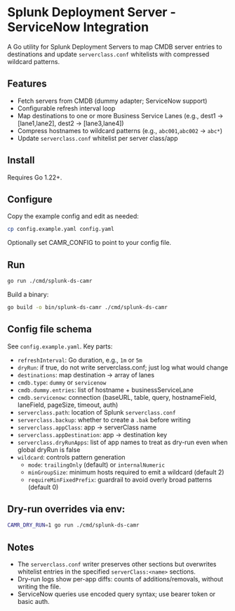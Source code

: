 # Splunk Deployment Server - ServiceNow Integration

A Go utility for Splunk Deployment Servers to map CMDB server entries to destinations and update `serverclass.conf` whitelists with compressed wildcard patterns.

## Features

- Fetch servers from CMDB (dummy adapter; ServiceNow support)
- Configurable refresh interval loop
- Map destinations to one or more Business Service Lanes (e.g., dest1 -> [lane1,lane2], dest2 -> [lane3,lane4])
- Compress hostnames to wildcard patterns (e.g., `abc001`,`abc002` -> `abc*`)
- Update `serverclass.conf` whitelist per server class/app

## Install

Requires Go 1.22+.

## Configure

Copy the example config and edit as needed:

```bash
cp config.example.yaml config.yaml
```

Optionally set CAMR_CONFIG to point to your config file.

## Run

```bash
go run ./cmd/splunk-ds-camr
```

Build a binary:

```bash
go build -o bin/splunk-ds-camr ./cmd/splunk-ds-camr
```

## Config file schema

See `config.example.yaml`. Key parts:

- `refreshInterval`: Go duration, e.g., `1m` or `5m`
- `dryRun`: if true, do not write serverclass.conf; just log what would change
- `destinations`: map destination -> array of lanes
- `cmdb.type`: `dummy` or `servicenow`
- `cmdb.dummy.entries`: list of hostname + businessServiceLane
- `cmdb.servicenow`: connection (baseURL, table, query, hostnameField, laneField, pageSize, timeout, auth)
- `serverclass.path`: location of Splunk `serverclass.conf`
- `serverclass.backup`: whether to create a `.bak` before writing
- `serverclass.appClass`: app -> serverClass name
- `serverclass.appDestination`: app -> destination key
- `serverclass.dryRunApps`: list of app names to treat as dry-run even when global dryRun is false
- `wildcard`: controls pattern generation
  - `mode`: `trailingOnly` (default) or `internalNumeric`
  - `minGroupSize`: minimum hosts required to emit a wildcard (default 2)
  - `requireMinFixedPrefix`: guardrail to avoid overly broad patterns (default 0)

## Dry-run overrides via env:

```bash
CAMR_DRY_RUN=1 go run ./cmd/splunk-ds-camr
```

## Notes

- The `serverclass.conf` writer preserves other sections but overwrites whitelist entries in the specified `serverClass:<name>` sections.
- Dry-run logs show per-app diffs: counts of additions/removals, without writing the file.
- ServiceNow queries use encoded query syntax; use bearer token or basic auth.
